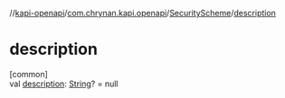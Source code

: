 //[kapi-openapi](../../../index.md)/[com.chrynan.kapi.openapi](../index.md)/[SecurityScheme](index.md)/[description](description.md)

# description

[common]\
val [description](description.md): [String](https://kotlinlang.org/api/latest/jvm/stdlib/kotlin/-string/index.html)? = null
